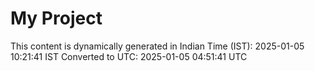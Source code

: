 # My Project

This content is dynamically generated in Indian Time (IST): 2025-01-05 10:21:41 IST
Converted to UTC: 2025-01-05 04:51:41 UTC
